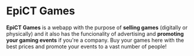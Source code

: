 # EpiCT Games

**EpiCT Games** is a webapp with the purpose of **selling games** (digitally or physically) and it also has the funcionality of advertising and **promoting your gaming events** if you're a company.
Buy your games here with the best prices and promote your events to a vast number of people!
